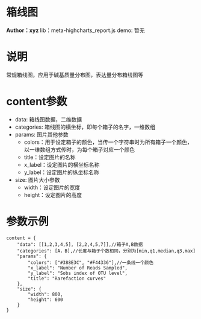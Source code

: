 箱线图
========
**Author：xyz**
lib：meta-highcharts_report.js
demo: 暂无

# 说明

常规箱线图，应用于碱基质量分布图，表达量分布箱线图等

# content参数

* data: 箱线图数据，二维数据
* categories: 箱线图的横坐标，即每个箱子的名字，一维数组
* params: 图片其他参数
	+ colors：用于设定箱子的颜色，当传一个字符串时为所有箱子一个颜色，以一维数组方式传时，为每个箱子对应一个颜色
	+ title：设定图片的名称
	+ x_label：设定图片的横坐标名称
	+ y_label：设定图片的纵坐标名称
* size: 图片大小参数
	+ width：设定图片的宽度
	+ height：设定图片的高度


# 参数示例

```
content = {
	"data": [[1,2,3,4,5], [2,2,4,5,7]],//箱子A,B数据
	"categories": [A，B],//长度与箱子个数相同，分别为[min,q1,median,q3,max]
	"params": {
        "colors": ["#388E3C", "#F44336"],//一条线一个颜色
        "x_label": "Number of Reads Sampled",
        "y_label": "Sobs index of OTU level",
        "title": "Rarefaction curves"
    },
    "size": {
        "width": 800,
        "height": 600
    }
}

```
